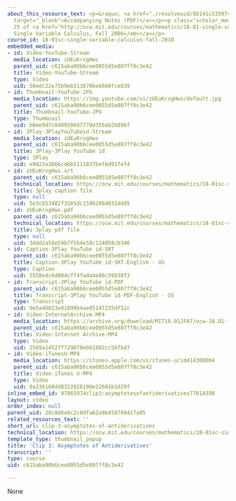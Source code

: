 ```yaml
---
about_this_resource_text: <p>&raquo; <a href="./resolveuid/8b141c535974d7b5c11dc2ca9fbb8fed"
  target="_blank">Accompanying Notes (PDF)</a></p><p class="scholar_medsm">From Lecture
  25 of <a href="http://ocw.mit.edu/courses/mathematics/18-01-single-variable-calculus-fall-2006/video-lectures/"><em>18.01
  Single Variable Calculus, Fall 2006</em></a></p>
course_id: 18-01sc-single-variable-calculus-fall-2010
embedded_media:
- id: Video-YouTube-Stream
  media_location: zUEuKrxgHws
  parent_uid: c615aba90b6cee0055d5e807ff8c3e42
  title: Video-YouTube-Stream
  type: Video
  uid: 50edc22e75b9eb313870be6660fce839
- id: Thumbnail-YouTube-JPG
  media_location: https://img.youtube.com/vi/zUEuKrxgHws/default.jpg
  parent_uid: c615aba90b6cee0055d5e807ff8c3e42
  title: Thumbnail-YouTube-JPG
  type: Thumbnail
  uid: b0ee9d7c840050697770d355eb2689bf
- id: 3Play-3PlayYouTubeid-Stream
  media_location: zUEuKrxgHws
  parent_uid: c615aba90b6cee0055d5e807ff8c3e42
  title: 3Play-3Play YouTube id
  type: 3Play
  uid: e9423a3b66cd6b5111837bef6d91fef4
- id: zUEuKrxgHws.srt
  parent_uid: c615aba90b6cee0055d5e807ff8c3e42
  technical_location: https://ocw.mit.edu/courses/mathematics/18-01sc-single-variable-calculus-fall-2010/unit-3-the-definite-integral-and-its-applications/exam-3/review-for-exam-3/clip-3-asymptotes-of-antiderivatives/zUEuKrxgHws.srt
  title: 3play caption file
  type: null
  uid: 5e3c653482f3165dc15962884031dd45
- id: zUEuKrxgHws.pdf
  parent_uid: c615aba90b6cee0055d5e807ff8c3e42
  technical_location: https://ocw.mit.edu/courses/mathematics/18-01sc-single-variable-calculus-fall-2010/unit-3-the-definite-integral-and-its-applications/exam-3/review-for-exam-3/clip-3-asymptotes-of-antiderivatives/zUEuKrxgHws.pdf
  title: 3play pdf file
  type: null
  uid: 3ddd2a58e59b7f5b4e58c124058cb346
- id: Caption-3Play YouTube id-SRT
  parent_uid: c615aba90b6cee0055d5e807ff8c3e42
  title: Caption-3Play YouTube id-SRT-English - US
  type: Caption
  uid: 5558e4c6d004cff4fada4e80c59838f3
- id: Transcript-3Play YouTube id-PDF
  parent_uid: c615aba90b6cee0055d5e807ff8c3e42
  title: Transcript-3Play YouTube id-PDF-English - US
  type: Transcript
  uid: 9e5a46853e81099b4ae05147235df52c
- id: Video-InternetArchive-MP4
  media_location: https://archive.org/download/MIT18.01JF07/ocw-18.01-f07-lec25_300k.mp4
  parent_uid: c615aba90b6cee0055d5e807ff8c3e42
  title: Video-Internet Archive-MP4
  type: Video
  uid: 2569a14527f729070eb61802cc5bfb47
- id: Video-iTunesU-MP4
  media_location: https://itunes.apple.com/us/itunes-u/id414308064
  parent_uid: c615aba90b6cee0055d5e807ff8c3e42
  title: Video-iTunes U-MP4
  type: Video
  uid: 0a236160dd8322928190e22601b1d29f
inline_embed_id: 97865974clip3:asymptotesofantiderivatives77814398
layout: video
order_index: null
parent_uid: 28c8d6e8c2c0dfa62a9b458789417a05
related_resources_text: ''
short_url: clip-3-asymptotes-of-antiderivatives
technical_location: https://ocw.mit.edu/courses/mathematics/18-01sc-single-variable-calculus-fall-2010/unit-3-the-definite-integral-and-its-applications/exam-3/review-for-exam-3/clip-3-asymptotes-of-antiderivatives
template_type: thumbnail_popup
title: 'Clip 3: Asymptotes of Antiderivatives'
transcript: ''
type: course
uid: c615aba90b6cee0055d5e807ff8c3e42

---
```

None